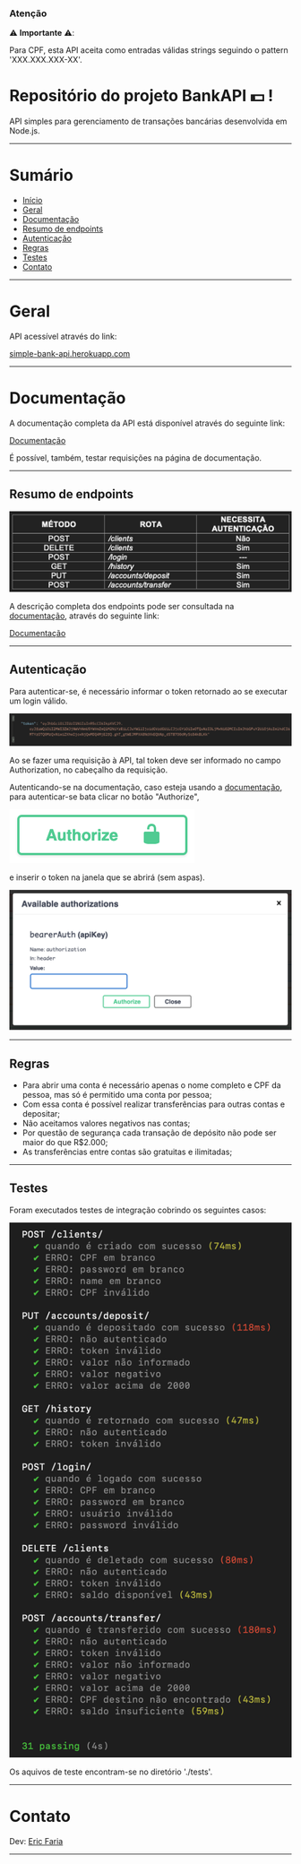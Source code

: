 ### Atenção
⚠️ **Importante** ⚠️:

Para CPF, esta API aceita como entradas válidas strings seguindo o pattern 'XXX.XXX.XXX-XX'.

# Repositório do projeto BankAPI 💵 !

API simples para gerenciamento de transações bancárias desenvolvida em Node.js.


---

# Sumário

- [Início](#repositório-do-projeto-bankapi)
- [Geral](#geral)
- [Documentação](#documentação)
- [Resumo de endpoints](#resumo-de-endpoints)
- [Autenticação](#autenticação)
- [Regras](#regras)
- [Testes](#testes)
- [Contato](#contato)


---

# Geral

API acessível através do link: 

[simple-bank-api.herokuapp.com](https://simple-bank-api.herokuapp.com/)

---

# Documentação

A documentação completa da API está disponível através do seguinte link:

[Documentação](https://simple-bank-api.herokuapp.com/api-docs/) 

É possível, também, testar requisições na página de documentação.

---

## Resumo de endpoints

![Endpoints](./public/endpoints.png)

A descrição completa dos endpoints pode ser consultada na [documentação](#documentação), através do seguinte link: 

[Documentação](https://simple-bank-api.herokuapp.com/api-docs/) 

---

## Autenticação

Para autenticar-se, é necessário informar o token retornado ao se executar um login válido.

![Token](./public/token.png)

Ao se fazer uma requisição à API, tal token deve ser informado no campo Authorization, no cabeçalho da requisição.

Autenticando-se na documentação, caso esteja usando a [documentação](#documentação), para autenticar-se bata clicar no botão "Authorize",

![Button](./public/btn.png)

e inserir o token na janela que se abrirá (sem aspas).

![Authorize](./public/auth.png)

---

## Regras

- Para abrir uma conta é necessário apenas o nome completo e CPF da pessoa, mas só é permitido uma conta por pessoa;
- Com essa conta é possível realizar transferências para outras contas e depositar;
- Não aceitamos valores negativos nas contas;
- Por questão de segurança cada transação de depósito não pode ser maior do que R$2.000;
- As transferências entre contas são gratuitas e ilimitadas;

---

## Testes

Foram executados testes de integração cobrindo os seguintes casos:

![Testes](./public/tests.png)

Os aquivos de teste encontram-se no diretório './tests'.

---

# Contato

Dev: [Eric Faria](mailto:ericdeofaria@gmail.com)

---
